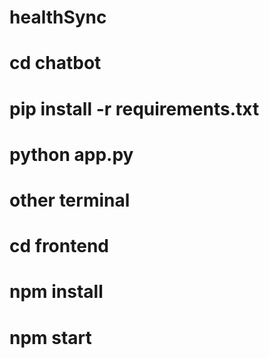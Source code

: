 ﻿# healthSync


# cd chatbot
# pip install -r requirements.txt
# python app.py


# other terminal 
# cd frontend
# npm install
# npm start
